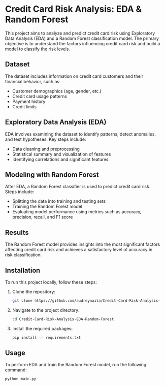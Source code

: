 # Credit Card Risk Analysis: EDA & Random Forest

This project aims to analyze and predict credit card risk using Exploratory Data Analysis (EDA) and a Random Forest classification model. The primary objective is to understand the factors influencing credit card risk and build a model to classify the risk levels.

## Dataset
The dataset includes information on credit card customers and their financial behavior, such as:
- Customer demographics (age, gender, etc.)
- Credit card usage patterns
- Payment history
- Credit limits

## Exploratory Data Analysis (EDA)
EDA involves examining the dataset to identify patterns, detect anomalies, and test hypotheses. Key steps include:
- Data cleaning and preprocessing
- Statistical summary and visualization of features
- Identifying correlations and significant features

## Modeling with Random Forest
After EDA, a Random Forest classifier is used to predict credit card risk. Steps include:
- Splitting the data into training and testing sets
- Training the Random Forest model
- Evaluating model performance using metrics such as accuracy, precision, recall, and F1 score

## Results
The Random Forest model provides insights into the most significant factors affecting credit card risk and achieves a satisfactory level of accuracy in risk classification.

## Installation
To run this project locally, follow these steps:
1. Clone the repository:
    ```bash
    git clone https://github.com/audreynaila/Credit-Card-Risk-Analysis-EDA-Random-Forest.git
    ```
2. Navigate to the project directory:
    ```bash
    cd Credit-Card-Risk-Analysis-EDA-Random-Forest
    ```
3. Install the required packages:
    ```bash
    pip install -r requirements.txt
    ```

## Usage
To perform EDA and train the Random Forest model, run the following command:
```bash
python main.py
